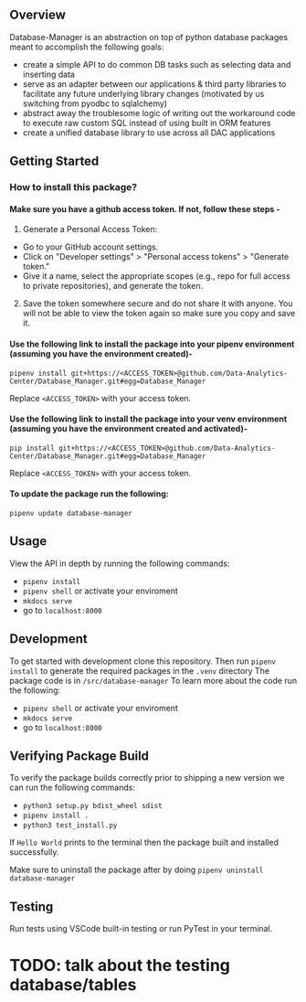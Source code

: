 ## Overview

Database-Manager is an abstraction on top of python database packages meant to accomplish the following goals:

- create a simple API to do common DB tasks such as selecting data and inserting data
- serve as an adapter between our applications & third party libraries to facilitate any future underlying library changes (motivated by us switching from pyodbc to sqlalchemy)
- abstract away the troublesome logic of writing out the workaround code to execute raw custom SQL instead of using built in ORM features
- create a unified database library to use across all DAC applications

## Getting Started 

### How to install this package?

#### Make sure you have a github access token. If not, follow these steps -

1. Generate a Personal Access Token:
- Go to your GitHub account settings.
- Click on "Developer settings" > "Personal access tokens" > "Generate token."
- Give it a name, select the appropriate scopes (e.g., repo for full access to private repositories), and generate the token.

2. Save the token somewhere secure and do not share it with anyone. You will not be able to view the token again so make sure you copy and save it.

#### Use the following link to install the package into your pipenv environment (assuming you have the environment created)- 

`pipenv install git+https://<ACCESS_TOKEN>@github.com/Data-Analytics-Center/Database_Manager.git#egg=Database_Manager`

Replace ``<ACCESS_TOKEN>`` with your access token.

#### Use the following link to install the package into your venv environment (assuming you have the environment created and activated)-

`pip install git+https://<ACCESS_TOKEN>@github.com/Data-Analytics-Center/Database_Manager.git#egg=Database_Manager`

Replace ``<ACCESS_TOKEN>`` with your access token.
#### To update the package run the following:

`pipenv update database-manager`

## Usage

View the API in depth by running the following commands:
- `pipenv install`
- `pipenv shell` or activate your enviroment
- `mkdocs serve`
- go to `localhost:8000`

## Development

To get started with development clone this repository.
Then run `pipenv install` to generate the required packages in the `.venv` directory
The package code is in `/src/database-manager`
To learn more about the code run the following:

- `pipenv shell` or activate your enviroment
- `mkdocs serve`
- go to `localhost:8000`

## Verifying Package Build

To verify the package builds correctly prior to shipping a new version we can run the following commands:

- `python3 setup.py bdist_wheel sdist`
- `pipenv install .`
- `python3 test_install.py`

If `Hello World` prints to the terminal then the package built and installed successfully.

Make sure to uninstall the package after by doing `pipenv uninstall database-manager`

## Testing

Run tests using VSCode built-in testing or run PyTest in your terminal.

# TODO: talk about the testing database/tables